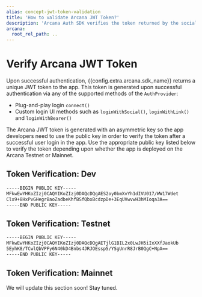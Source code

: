 ```yaml
---
alias: concept-jwt-token-validation
title: 'How to validate Arcana JWT Token?'
description: 'Arcana Auth SDK verifies the token returned by the social provider and then returns an Arcana JWT Token to the app. Use instructions here to verify the token in the app.'
arcana:
  root_rel_path: ..
---
```


# Verify Arcana JWT Token

Upon successful authentication, {{config.extra.arcana.sdk_name}} returns a unique JWT token to the app. This token is generated upon successful authentication via any of the supported methods of the `AuthProvider`:

* Plug-and-play login `connect()` 
* Custom login UI methods such as `loginWithSocial()`, `loginWithLink()` and `loginWithBearer()`

The Arcana JWT token is generated with an asymmetric key so the app developers need to use the public key in order to verify the token after a successful user login in the app. Use the appropriate public key listed below to verify the token depending upon whether the app is deployed on the Arcana Testnet or Mainnet.

## Token Verification: Dev

```sh
-----BEGIN PUBLIC KEY-----
MFkwEwYHKoZIzj0CAQYIKoZIzj0DAQcDQgAES2oy0bmXvYh1dIVU017/WW17Wdet
Clx9+8HxPvGHegrBaoZadbeKhfBSfQbxBcdzpDe+3EqUVwvwH3hMIoqa3A==
-----END PUBLIC KEY-----
```

## Token Verification: Testnet 

```sh
-----BEGIN PUBLIC KEY-----
MFkwEwYHKoZIzj0CAQYIKoZIzj0DAQcDQgAETjlG1BIL2x0LwJH5iIxXXfJaokUb
5EyhK8/TCwlQbVPFy6N40kD4Bnbs4JRJOEssp5/YSgUnrR8JrB0QgC+NpA==
-----END PUBLIC KEY-----
```

## Token Verification: Mainnet

We will update this section soon! Stay tuned.
